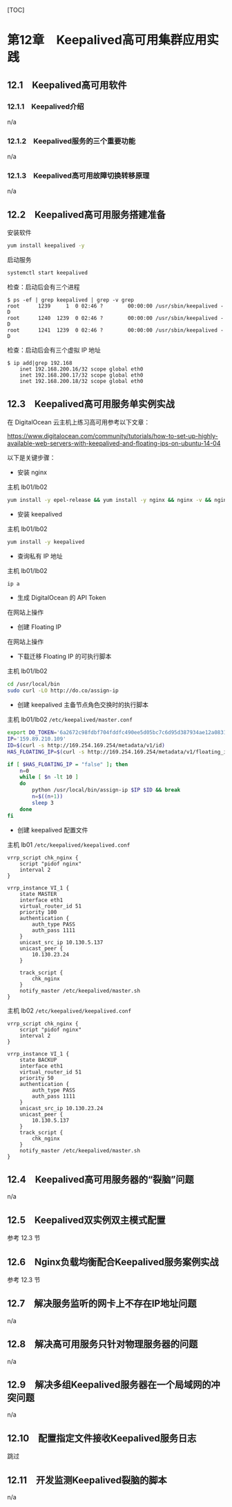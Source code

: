 [TOC]

# 第12章　Keepalived高可用集群应用实践

## 12.1　Keepalived高可用软件

### 12.1.1　Keepalived介绍

n/a

### 12.1.2　Keepalived服务的三个重要功能

n/a

### 12.1.3　Keepalived高可用故障切换转移原理

n/a

## 12.2　Keepalived高可用服务搭建准备

安装软件
```bash
yum install keepalived -y
```

启动服务
```bash
systemctl start keepalived
```

检查：启动后会有三个进程
```
$ ps -ef | grep keepalived | grep -v grep
root      1239     1  0 02:46 ?        00:00:00 /usr/sbin/keepalived -D
root      1240  1239  0 02:46 ?        00:00:00 /usr/sbin/keepalived -D
root      1241  1239  0 02:46 ?        00:00:00 /usr/sbin/keepalived -D
```

检查：启动后会有三个虚拟 IP 地址
```
$ ip add|grep 192.168
    inet 192.168.200.16/32 scope global eth0
    inet 192.168.200.17/32 scope global eth0
    inet 192.168.200.18/32 scope global eth0
```

## 12.3　Keepalived高可用服务单实例实战

在 DigitalOcean 云主机上练习高可用参考以下文章：

https://www.digitalocean.com/community/tutorials/how-to-set-up-highly-available-web-servers-with-keepalived-and-floating-ips-on-ubuntu-14-04

以下是关键步骤：

- 安装 nginx

主机 lb01/lb02
```bash
yum install -y epel-release && yum install -y nginx && nginx -v && nginx && ps -ax | grep nginx
```

- 安装 keepalived

主机 lb01/lb02
```bash
yum install -y keepalived
```

- 查询私有 IP 地址

主机 lb01/lb02
```bash
ip a
```

- 生成 DigitalOcean 的 API Token

在网站上操作

- 创建 Floating IP

在网站上操作

- 下载迁移 Floating IP 的可执行脚本

主机 lb01/lb02
```bash
cd /usr/local/bin
sudo curl -LO http://do.co/assign-ip
```

- 创建 keepalived 主备节点角色交换时的执行脚本

主机 lb01/lb02 `/etc/keepalived/master.conf`
```bash
export DO_TOKEN='6a2672c98fdbf704fddfc490ee5d05bc7c6d95d387934ae12a08316a215f2c4f'
IP='159.89.210.109'
ID=$(curl -s http://169.254.169.254/metadata/v1/id)
HAS_FLOATING_IP=$(curl -s http://169.254.169.254/metadata/v1/floating_ip/ipv4/active)

if [ $HAS_FLOATING_IP = "false" ]; then
    n=0
    while [ $n -lt 10 ]
    do
        python /usr/local/bin/assign-ip $IP $ID && break
        n=$((n+1))
        sleep 3
    done
fi
```

- 创建 keepalived 配置文件

主机 lb01 `/etc/keepalived/keepalived.conf`
```
vrrp_script chk_nginx {
    script "pidof nginx"
    interval 2
}

vrrp_instance VI_1 {
    state MASTER
    interface eth1
    virtual_router_id 51
    priority 100
    authentication {
        auth_type PASS
        auth_pass 1111
    }
    unicast_src_ip 10.130.5.137
    unicast_peer {
        10.130.23.24
    }

    track_script {
        chk_nginx
    }
    notify_master /etc/keepalived/master.sh
}
```

主机 lb02 `/etc/keepalived/keepalived.conf`
```
vrrp_script chk_nginx {
    script "pidof nginx"
    interval 2
}

vrrp_instance VI_1 {
    state BACKUP
    interface eth1
    virtual_router_id 51
    priority 50
    authentication {
        auth_type PASS
        auth_pass 1111
    }
    unicast_src_ip 10.130.23.24
    unicast_peer {
        10.130.5.137
    }
    track_script {
        chk_nginx
    } 
    notify_master /etc/keepalived/master.sh
}
```

## 12.4　Keepalived高可用服务器的“裂脑”问题

n/a

## 12.5　Keepalived双实例双主模式配置

参考 12.3 节

## 12.6　Nginx负载均衡配合Keepalived服务案例实战

参考 12.3 节

## 12.7　解决服务监听的网卡上不存在IP地址问题

n/a

## 12.8　解决高可用服务只针对物理服务器的问题

n/a

## 12.9　解决多组Keepalived服务器在一个局域网的冲突问题

n/a

## 12.10　配置指定文件接收Keepalived服务日志

跳过

## 12.11　开发监测Keepalived裂脑的脚本

n/a